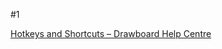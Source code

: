 #1

[Hotkeys and Shortcuts – Drawboard Help Centre](https://support.drawboard.com/hc/en-us/articles/4406218819727-Hotkeys-and-Shortcuts)